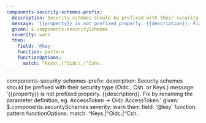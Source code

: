 ```yaml
---
components-security-schemes-prefix:
  description: Security schemes should be prefixed with their security type (Oidc., Csh. or Keys.)
  message: '{{property}} is not prefixed properly. {{description}}. Fix by renaming the parameter definition, eg. AccessToken -> Oidc.AccessToken.'
  given: $.components.securitySchemes
  severity: warn
  then:
    field: '@key'
    function: pattern
    functionOptions:
      match: ^Keys\.|^Oidc\.|^Csh\.
...
```

components-security-schemes-prefix:
  description: Security schemes should be prefixed with their security type (Oidc., Csh. or Keys.)
  message: '{{property}} is not prefixed properly. {{description}}. Fix by renaming the parameter definition, eg. AccessToken -> Oidc.AccessToken.'
  given: $.components.securitySchemes
  severity: warn
  then:
    field: '@key'
    function: pattern
    functionOptions:
      match: ^Keys\.|^Oidc\.|^Csh\.